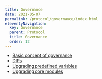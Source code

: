```yaml
---
title: Governance
date: 2021-05-07
permalink: /protocol/governance/index.html
eleventyNavigation:
  key: Governance
  parent: Protocol
  title: Governance
  order: 12
---
```


- [Basic concept of governance](/protocol/governance/basic-concept-of-governance)
- [DIPs](/protocol/governance/dips)
- [Upgrading predefined variables](/protocol/governance/upgrading-predefined-variables)
- [Upgrading core modules](/protocol/governance/upgrading-core-modules)
